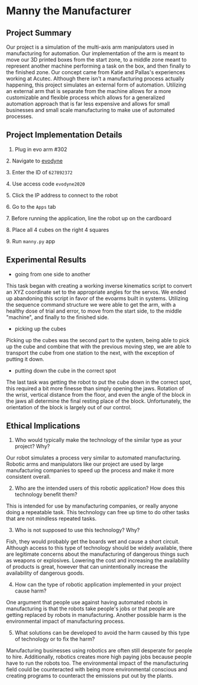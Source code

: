 # Manny the Manufacturer

## Project Summary

Our project is a simulation of the multi-axis arm manipulators used in manufacturing for automation. Our implementation of the arm is meant to move our 3D printed boxes from the start zone, to a middle zone meant to represent another machine performing a task on the box, and then finally to the finished zone. Our concept came from Katie and Pallas's experiences working at Acutec. Although there isn't a manufacturing process actually happening, this project simulates an external form of automation. Utilizing an external arm that is separate from the machine allows for a more customizable and flexible process which allows for a generalized automation approach that is far less expensive and allows for small businesses and small scale manufacturing to make use of automated processes.

## Project Implementation Details

1. Plug in evo arm #302

2\. Navigate to [evodyne](https://evoarm.evodyne.co/)

3\. Enter the ID of `627892372`

4\. Use access code `evodyne2020`

5\. Click the IP address to connect to the robot

6\. Go to the `Apps` tab

7\. Before running the application, line the robot up on the cardboard

8\. Place all 4 cubes on the right 4 squares

9\. Run `manny.py` app

## Experimental Results

- going from one side to another

This task began with creating a working inverse kinematics script to convert an XYZ coordinate set to the appropriate angles for the servos. We ended up abandoning this script in favor of the evoarms built in systems. Utilizing the sequence command structure we were able to get the arm, with a healthy dose of trial and error, to move from the start side, to the middle "machine", and finally to the finished side.

- picking up the cubes

Picking up the cubes was the second part to the system, being able to pick up the cube and combine that with the previous moving step, we are able to transport the cube from one station to the next, with the exception of putting it down.

- putting down the cube in the correct spot

The last task was getting the robot to put the cube down in the correct spot, this required a bit more finesse than simply opening the jaws. Rotation of the wrist, vertical distance from the floor, and even the angle of the block in the jaws all determine the final resting place of the block. Unfortunately, the orientation of the block is largely out of our control.

## Ethical Implications

1. Who would typically make the technology of the similar type as your project? Why?

Our robot simulates a process very similar to automated manufacturing. Robotic arms and manipulators like our project are used by large manufacturing companies to speed up the process and make it more consistent overall.

2. Who are the intended users of this robotic application? How does this technology benefit them?

This is intended for use by manufacturing companies, or really anyone doing a repeatable task. This technology can free up time to do other tasks that are not mindless repeated tasks.

3. Who is not supposed to use this technology? Why?

Fish, they would probably get the boards wet and cause a short circuit. Although access to this type of technology should be widely available, there are legitimate concerns about the manufacturing of dangerous things such as weapons or explosives. Lowering the cost and increasing the availability of products is great, however that can unintentionally increase the availability of dangerous goods.

4. How can the type of robotic application implemented in your project cause harm?

One argument that people use against having automated robots in manufacturing is that the robots take people's jobs or that people are getting replaced by robots in manufacturing. Another possible harm is the environmental impact of manufacturing process.

5. What solutions can be developed to avoid the harm caused by this type of technology or to fix the harm?

Manufacturing businesses using robotics are often still desperate for people to hire. Additionally, robotics creates more high paying jobs because people have to run the robots too. The environmental impact of the manufacturing field could be counteracted with being more environmental conscious and creating programs to counteract the emissions put out by the plants.
